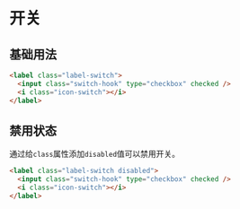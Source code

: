 # 开关

## 基础用法

```html
<label class="label-switch">
  <input class="switch-hook" type="checkbox" checked />
  <i class="icon-switch"></i>
</label>
```

## 禁用状态

通过给`class`属性添加`disabled`值可以禁用开关。

```html
<label class="label-switch disabled">
  <input class="switch-hook" type="checkbox" checked />
  <i class="icon-switch"></i>
</label>
```

<simulator iframeSrc="https://shop.test.hsy884.com/dist/demo/switch.html" />